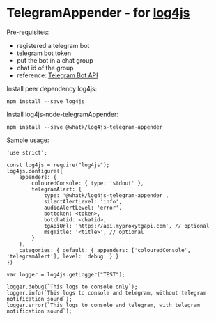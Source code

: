 # TelegramAppender - for [log4js](https://github.com/log4js-node/log4js-node)

Pre-requisites:
* registered a telegram bot
* telegram bot token
* put the bot in a chat group
* chat id of the group
* reference: [Telegram Bot API](https://core.telegram.org/bots/api)


Install peer dependency log4js:
```
npm install --save log4js
```

Install log4js-node-telegramAppender:
```
npm install --save @whatk/log4js-telegram-appender
```

Sample usage:
```
'use strict';

const log4js = require("log4js");
log4js.configure({
    appenders: {
        colouredConsole: { type: 'stdout' },
        telegramAlert: {
            type: '@whatk/log4js-telegram-appender',
            silentAlertLevel: 'info',
            audioAlertLevel: 'error',
            bottoken: <token>,
            botchatid: <chatid>,
            tgApiUrl: 'https://api.myproxytgapi.com', // optional
            msgTitle: '<title>', // optional
        }
    },
    categories: { default: { appenders: ['colouredConsole', 'telegramAlert'], level: 'debug' } }
})

var logger = log4js.getLogger("TEST");

logger.debug(`This logs to console only`);
logger.info(`This logs to console and telegram, without telegram notification sound`);
logger.error(`This logs to console and telegram, with telegram notification sound`);
```